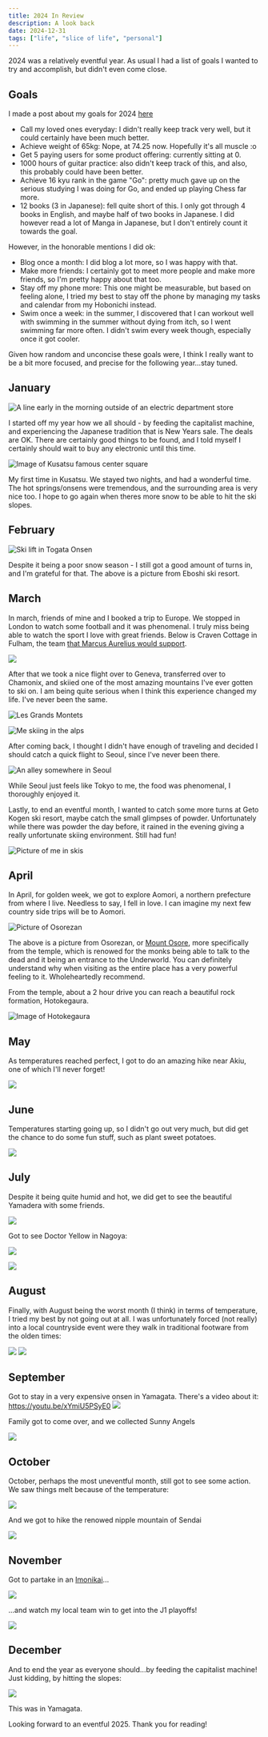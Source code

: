 ```yaml
---
title: 2024 In Review
description: A look back
date: 2024-12-31
tags: ["life", "slice of life", "personal"]
---
```


2024 was a relatively eventful year. As usual I had a list of goals I wanted to try and accomplish, but
didn't even come close. 

## Goals

I made a post about my goals for 2024 [here](./my-goals-for-2024)

- Call my loved ones everyday: I didn't really keep track very well, but it could certainly have been much better.
- Achieve weight of 65kg: Nope, at 74.25 now. Hopefully it's all muscle :o
- Get 5 paying users for some product offering: currently sitting at 0.
- 1000 hours of guitar practice: also didn't keep track of this, and also, this probably could have been better.
- Achieve 16 kyu rank in the game "Go": pretty much gave up on the serious studying I was doing for Go, and ended up playing Chess far more.
- 12 books (3 in Japanese): fell quite short of this. I only got through 4 books in English, and maybe half of two books in Japanese. I did however read a lot of Manga in Japanese, but I don't entirely count it towards the goal.

However, in the honorable mentions I did ok:
- Blog once a month: I did blog a lot more, so I was happy with that.
- Make more friends: I certainly got to meet more people and make more friends, so I'm pretty happy about that too.
- Stay off my phone more: This one might be measurable, but based on feeling alone, I tried my best to stay off the phone by managing my tasks and calendar from my Hobonichi instead.
- Swim once a week: in the summer, I discovered that I can workout well with swimming in the summer without dying from itch, so I went swimming far more often. I didn't swim every week though, especially once it got cooler.

Given how random and unconcise these goals were, I think I really want to be a bit more focused, and precise for the following year...stay tuned.

## January

![A line early in the morning outside of an electric department store](./january-1.jpg)

I started off my year how we all should - by feeding the capitalist machine, and experiencing the Japanese tradition that
is New Years sale. The deals are OK. There are certainly good things to be found, and I told myself I certainly should wait to buy any
electronic until this time.

![Image of Kusatsu famous center square](jan-kusatsu.jpg)

My first time in Kusatsu. We stayed two nights, and had a wonderful time. The hot springs/onsens were tremendous,
and the surrounding area is very nice too. I hope to go again when theres more snow to be able to hit the ski slopes.

## February

![Ski lift in Togata Onsen](./feb-eboshi.jpg)

Despite it being a poor snow season - I still got a good amount of turns in, and I'm grateful for that. The above
is a picture from Eboshi ski resort.

## March

In march, friends of mine and I booked a trip to Europe. We stopped in London to watch some football
and it was phenomenal. I truly miss being able to watch the sport I love with great friends. Below is 
Craven Cottage in Fulham, the team [that Marcus Aurelius would support](https://www.youtube.com/watch?v=U0PfseIqJ98).

![](./march-craven-cottage.jpg)

After that we took a nice flight over to Geneva, transferred over to Chamonix, and skiied one of the
most amazing mountains I've ever gotten to ski on. I am being quite serious when I think this experience
changed my life. I've never been the same.

![Les Grands Montets](./march-alps.jpg)

![Me skiing in the alps](./march-alps-me.jpg)

After coming back, I thought I didn't have enough of traveling and decided I should catch a quick flight to Seoul,
since I've never been there.

![An alley somewhere in Seoul](./march-korea.jpg)

While Seoul just feels like Tokyo to me, the food was phenomenal, I thoroughly enjoyed it.

Lastly, to end an eventful month, I wanted to catch some more turns at Geto Kogen ski resort, maybe catch the small 
glimpses of powder. Unfortunately while there was powder the day before, it rained in the evening
giving a really unfortunate skiing environment. Still had fun!

![Picture of me in skis](./march-geto.jpg)

## April

In April, for golden week, we got to explore Aomori, a northern prefecture from where I live. Needless to say, I fell in love.
I can imagine my next few country side trips will be to Aomori.

![Picture of Osorezan](./april-osorezan.jpg)

The above is a picture from Osorezan, or [Mount Osore](https://en.wikipedia.org/wiki/Mount_Osore), more specifically
from the temple, which is renowed for the monks being able to talk to the dead and it being an entrance to the Underworld.
You can definitely understand why when visiting as the entire place has a very powerful feeling to it. Wholeheartedly recommend.

From the temple, about a 2 hour drive you can reach a beautiful rock formation, Hotokegaura.

![Image of Hotokegaura](./april-hotokegaura.jpg)

## May

As temperatures reached perfect, I got to do an amazing hike near Akiu, one of which I'll never forget!

![](./may-mountains.jpg)

## June

Temperatures starting going up, so I didn't go out very much, but did get the chance to do some fun stuff,
such as plant sweet potatoes.

![](./june-planting.jpg)

## July

Despite it being quite humid and hot, we did get to see the beautiful Yamadera with some friends.

![](./july-yamadera.jpg)

Got to see Doctor Yellow in Nagoya:

![](./july-doctor-yellow.jpg)

![](./july-nagoya.jpg)

## August

Finally, with August being the worst month (I think) in terms of temperature, I tried my best
by not going out at all. I was unfortunately forced (not really) into a local countryside event
were they walk in traditional footware from the olden times:

![](./august-walking.jpg)
![](./august-walking-2.jpg)

## September

Got to stay in a very expensive onsen in Yamagata. There's a video about it: https://youtu.be/xYmiU5PSyE0
![](./sep-onsen.jpg)

Family got to come over, and we collected Sunny Angels

![](./sep-family.jpg)

## October

October, perhaps the most uneventful month, still got to see some action. We saw things melt because
of the temperature:

![](./oct-melting.jpg)

And we got to hike the renowed nipple mountain of Sendai

![](./oct-nipple-mountain.jpg)

## November

Got to partake in an [Imonikai](https://en.wikipedia.org/wiki/Imoni)...

![](./nov-imoni.jpg)

...and watch my local team win to get into the J1 playoffs!

![](./nov-vegalta.jpg)

## December

And to end the year as everyone should...by feeding the capitalist machine! Just kidding, by hitting the
slopes:

![](./dec-ski.jpg)

This was in Yamagata.

Looking forward to an eventful 2025. Thank you for reading!